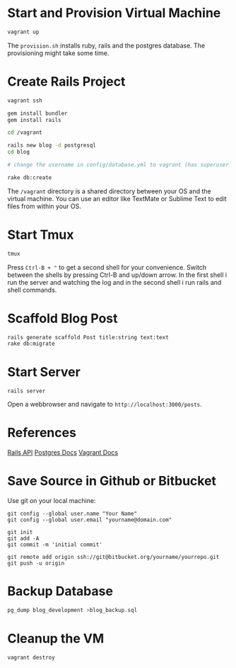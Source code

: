 # Start and Provision Virtual Machine

```bash
vagrant up
```

The `provision.sh` installs ruby, rails and the postgres database.
The provisioning might take some time.

# Create Rails Project

```bash
vagrant ssh

gem install bundler
gem install rails

cd /vagrant

rails new blog -d postgresql
cd blog

# change the username in config/database.yml to vagrant (has superuser privileges)

rake db:create
```

The `/vagrant` directory is a shared directory between your OS and the virtual machine.
You can use an editor like TextMate or Sublime Text to edit files from within your OS.

# Start Tmux

```bash
tmux
```

Press `Ctrl-B + "` to get a second shell for your convenience.
Switch between the shells by pressing Ctrl-B and up/down arrow.
In the first shell i run the server and watching the log and in
the second shell i run rails and shell commands.

# Scaffold Blog Post

```bash
rails generate scaffold Post title:string text:text
rake db:migrate
```

# Start Server

```
rails server
```

Open a webbrowser and navigate to `http://localhost:3000/posts`.

# References

[Rails API](http://api.rubyonrails.org/)
[Postgres Docs](http://www.postgresql.org/docs/9.1/interactive/index.html)
[Vagrant Docs](http://docs.vagrantup.com/v2/)

# Save Source in Github or Bitbucket

Use git on your local machine:

```
git config --global user.name "Your Name"
git config --global user.email "yourname@domain.com"

git init
git add -A
git commit -m 'initial commit'

git remote add origin ssh://git@bitbucket.org/yourname/yourrepo.git
git push -u origin
```

# Backup Database

```bash
pg_dump blog_development >blog_backup.sql
```

# Cleanup the VM

```bash
vagrant destroy
```
